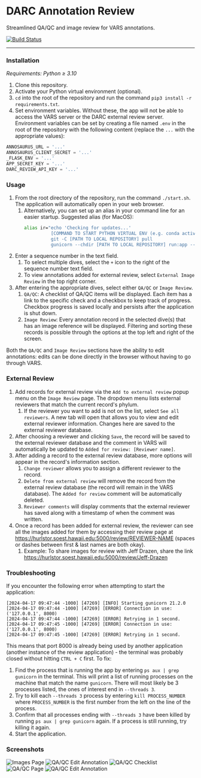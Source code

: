 # DARC Annotation Review
Streamlined QA/QC and image review for VARS annotations.

[![Build Status](https://github.com/DARC-UHM/annotation-review/actions/workflows/python-app.yml/badge.svg)](https://github.com/DARC-UHM/annotation-review/actions/workflows/python-app.yml)
***

### Installation

_Requirements: Python ≥ 3.10_

1. Clone this repository.
2. Activate your Python virtual environment (optional).
3. `cd` into the root of the repository and run the command `pip3 install -r requirements.txt`.
4. Set environment variables. Without these, the app will not be able to access the VARS server or the DARC external review server. Environment variables can be set by creating a file named `.env` in the root of the repository with the following content (replace the `...` with the appropriate values):

```python
ANNOSAURUS_URL = '...'
ANNOSAURUS_CLIENT_SECRET = '...'
_FLASK_ENV = '...'
APP_SECRET_KEY = '...'
DARC_REVIEW_API_KEY = '...'
```

### Usage

1. From the root directory of the repository, run the command `./start.sh`. The application will automatically open in your web browser.
   1. Alternatively, you can set up an alias in your command line for an easier startup. Suggested alias (for MacOS):
      ```bash
      alias ir="echo 'Checking for updates...'
                [COMMAND TO START PYTHON VIRTUAL ENV (e.g. conda activate darc)]
                git -C [PATH TO LOCAL REPOSITORY] pull
                gunicorn --chdir [PATH TO LOCAL REPOSITORY] run:app --threads 3"
      ```
2. Enter a sequence number in the text field.
   1. To select multiple dives, select the `+` icon to the right of the sequence number text field.
   2. To view annotations added for external review, select `External Image Review` in the top right corner.
3. After entering the appropriate dives, select either `QA/QC` or `Image Review`.
   1. `QA/QC`: A checklist of QA/QC items will be displayed. Each item has a link to the specific check and a checkbox to keep track of progress. Checkbox progress is saved locally and persists after the application is shut down.
   2. `Image Review`: Every annotation record in the selected dive(s) that has an image reference will be displayed. Filtering and sorting these records is possible through the options at the top left and right of the screen.

Both the `QA/QC` and `Image Review` sections have the ability to edit annotations: edits can be done directly in the browser without having to go through VARS.

### External Review

1. Add records for external review via the `Add to external review` popup menu on the `Image Review` page. The dropdown menu lists external reviewers that match the current record's phylum.
   1. If the reviewer you want to add is not on the list, select `See all reviewers`. A new tab will open that allows you to view and edit external reviewer information. Changes here are saved to the external reviewer database.
2. After choosing a reviewer and clicking `Save`, the record will be saved to the external reviewer database and the comment in VARS will automatically be updated to `Added for review: [Reviewer name]`.
3. After adding a record to the external review database, more options will appear in the record's information section.
   1. `Change reviewer` allows you to assign a different reviewer to the record.
   2. `Delete from external review` will remove the record from the external review database (the record will remain in the VARS database). The `Added for review` comment will be automatically deleted.
   3. `Reviewer comments` will display comments that the external reviewer has saved along with a timestamp of when the comment was written.
4. Once a record has been added for external review, the reviewer can see all the images added for them by accessing their review page at https://hurlstor.soest.hawaii.edu:5000/review/REVIEWER-NAME (spaces or dashes between first & last names are both okay).
   1. Example: To share images for review with Jeff Drazen, share the link https://hurlstor.soest.hawaii.edu:5000/review/Jeff-Drazen

### Troubleshooting

If you encounter the following error when attempting to start the application:
```
[2024-04-17 09:47:44 -1000] [47269] [INFO] Starting gunicorn 21.2.0
[2024-04-17 09:47:44 -1000] [47269] [ERROR] Connection in use: ('127.0.0.1', 8000)
[2024-04-17 09:47:44 -1000] [47269] [ERROR] Retrying in 1 second.
[2024-04-17 09:47:45 -1000] [47269] [ERROR] Connection in use: ('127.0.0.1', 8000)
[2024-04-17 09:47:45 -1000] [47269] [ERROR] Retrying in 1 second.
```

This means that port 8000 is already being used by another application (another instance of the review application) - the terminal was probably closed without hitting `CTRL + C` first. To fix:

1) Find the process that is running the app by entering `ps aux | grep gunicorn` in the terminal. This will print a list of running processes on the machine that match the name `gunicorn`. There will most likely be 3 processes listed, the ones of interest end in `--threads 3`.
2) Try to kill each `--threads 3` process by entering `kill PROCESS_NUMBER` where `PROCESS_NUMBER` is the first number from the left on the line of the process.
3) Confirm that all processes ending with `--threads 3` have been killed by running `ps aux | grep gunicorn` again. If a process is still running, try killing it again.
4) Start the application.

### Screenshots

![Images Page](https://i.imgur.com/VUHPDIs.png)
![QA/QC Edit Annotation](https://i.imgur.com/N01V8dK.png)
![QA/QC Checklist](https://i.imgur.com/TYYFT5P.png)
![QA/QC Page](https://i.imgur.com/yMNIzyY.png)
![QA/QC Edit Annotation](https://i.imgur.com/GqxueOH.png)
